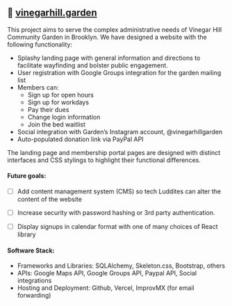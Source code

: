## 🌱 [vinegarhill.garden](http://vinegarhill.garden) 
This project aims to serve the complex administrative needs of Vinegar Hill Community Garden in Brooklyn. We have designed a website with the following functionality:
-   Splashy landing page with general information and directions to facilitate wayfinding and bolster public engagement.
-  User registration with Google Groups integration for the garden mailing list
-   Members can:
	- Sign up for open hours
	-   Sign up for workdays
	-   Pay their dues
    -   Change login information
	-   Join the bed waitlist
-   Social integration with Garden’s Instagram account, @vinegarhillgarden  
-   Auto-populated donation link via PayPal API

The landing page and membership portal pages are designed with distinct interfaces and CSS stylings to highlight their functional differences.

#### Future goals:
 - [ ]  Add content management system (CMS) so tech Luddites can alter the content of the website
- [ ]  Increase security with password hashing or 3rd party authentication.
- [ ] Display signups in calendar format with one of many choices of React library
    

#### Software Stack:
- Frameworks and Libraries: SQLAlchemy, Skeleton.css, Bootstrap, others
- APIs: Google Maps API, Google Groups API, Paypal API, Social integrations
- Hosting and Deployment: Github, Vercel, ImprovMX (for email forwarding)
